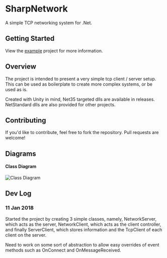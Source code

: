 # SharpNetwork
A simple TCP networking system for .Net.

## Getting Started
View the [example](https://github.com/ramon54321/SharpNetwork/tree/master/SharpNetworkExample) project for more information.

## Overview
The project is intended to present a very simple tcp client / server setup. This can be used as boilerplate to create more complex systems, or be used as is.

Created with Unity in mind, Net35 targeted dlls are available in releases. NetStandard dlls are also provided for other projects.

## Contributing
If you'd like to contribute, feel free to fork the repository. Pull requests are welcome!

## Diagrams
#### Class Diagram
![Class Diagram](http://repo.ramonbrand.ml/images/SharpNetwork/ClassDiagram.svg)

## Dev Log
### 11 Jan 2018
Started the project by creating 3 simple classes, namely, NetworkServer, which acts as the server, NetworkClient, which acts as the client controller, and finally ServerClient, which stores information and the TcpClient of each client on the server.

Need to work on some sort of abstraction to allow easy overrides of event methods such as OnConnect and OnMessageReceived.
